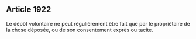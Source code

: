 Article 1922
----
Le dépôt volontaire ne peut régulièrement être fait que par le propriétaire de
la chose déposée, ou de son consentement exprès ou tacite.
